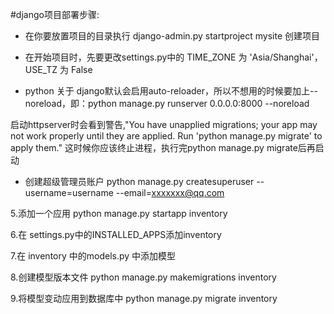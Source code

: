#django项目部署步骤:
* 在你要放置项目的目录执行  django-admin.py startproject mysite 创建项目

* 在开始项目时，先要更改settings.py中的  TIME_ZONE 为 'Asia/Shanghai'，USE_TZ 为 False

*  python 关于 django默认会启用auto-reloader，所以不想用的时候要加上--noreload，即：python manage.py runserver 0.0.0.0:8000 --noreload

启动httpserver时会看到警告,"You have unapplied migrations; your app may not work properly until they are applied.
Run 'python manage.py migrate' to apply them."
这时候你应该终止进程，执行完python manage.py migrate后再启动

* 创建超级管理员账户
python manage.py createsuperuser --username=username --email=xxxxxxx@qq.com


5.添加一个应用
python manage.py startapp inventory

6.在 settings.py中的INSTALLED_APPS添加inventory

7.在 inventory 中的models.py 中添加模型

8.创建模型版本文件
python manage.py makemigrations inventory

9.将模型变动应用到数据库中
python manage.py migrate inventory
